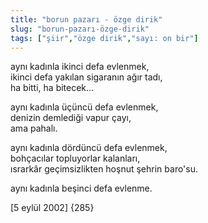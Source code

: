 ```yaml
---
title: "borun pazarı - özge dirik"
slug: "borun-pazarı-özge-dirik"
tags: ["şiir","özge dirik","sayı: on bir"]
---
```


aynı kadınla ikinci defa evlenmek,  
ikinci defa yakılan sigaranın ağır tadı,  
ha bitti, ha bitecek...

aynı kadınla üçüncü defa evlenmek,  
denizin demlediği vapur çayı,  
ama pahalı.

aynı kadınla dördüncü defa evlenmek,  
bohçacılar topluyorlar kalanları,  
ısrarkâr geçimsizlikten hoşnut şehrin baro'su.

aynı kadınla beşinci defa evlenme.

\[5 eylül 2002\] {285}

